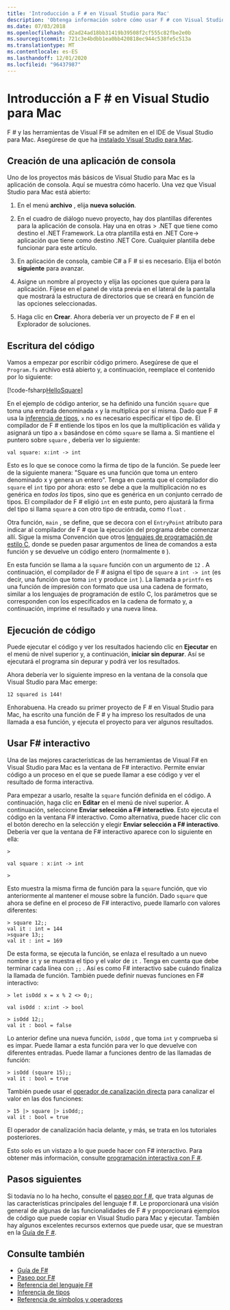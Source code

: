 ```yaml
---
title: 'Introducción a F # en Visual Studio para Mac'
description: 'Obtenga información sobre cómo usar F # con Visual Studio para Mac.'
ms.date: 07/03/2018
ms.openlocfilehash: d2ad24ad18bb31419b39508f2cf555c82fbe2e0b
ms.sourcegitcommit: 721c3e4bdbb1ea0bb420818ec944c538fe5c513a
ms.translationtype: MT
ms.contentlocale: es-ES
ms.lasthandoff: 12/01/2020
ms.locfileid: "96437987"
---
```

# <a name="get-started-with-f-in-visual-studio-for-mac"></a>Introducción a F # en Visual Studio para Mac

F # y las herramientas de Visual F# se admiten en el IDE de Visual Studio para Mac. Asegúrese de que ha [instalado Visual Studio para Mac](install-fsharp.md#install-f-with-visual-studio-for-mac).

## <a name="creating-a-console-application"></a>Creación de una aplicación de consola

Uno de los proyectos más básicos de Visual Studio para Mac es la aplicación de consola.  Aquí se muestra cómo hacerlo.  Una vez que Visual Studio para Mac está abierto:

1. En el menú **archivo** , elija **nueva solución**.

2. En el cuadro de diálogo nuevo proyecto, hay dos plantillas diferentes para la aplicación de consola.  Hay una en otras > .NET que tiene como destino el .NET Framework.  La otra plantilla está en .NET Core-> aplicación que tiene como destino .NET Core.  Cualquier plantilla debe funcionar para este artículo.

3. En aplicación de consola, cambie C# a F # si es necesario.  Elija el botón **siguiente** para avanzar.  

4. Asigne un nombre al proyecto y elija las opciones que quiera para la aplicación.  Fíjese en el panel de vista previa en el lateral de la pantalla que mostrará la estructura de directorios que se creará en función de las opciones seleccionadas.  

5. Haga clic en **Crear**.  Ahora debería ver un proyecto de F # en el Explorador de soluciones.

## <a name="writing-your-code"></a>Escritura del código

Vamos a empezar por escribir código primero.  Asegúrese de que el `Program.fs` archivo está abierto y, a continuación, reemplace el contenido por lo siguiente:

[!code-fsharp[HelloSquare](~/samples/snippets/fsharp/getting-started/hello-square.fs)]

En el ejemplo de código anterior, se ha definido una función `square` que toma una entrada denominada `x` y la multiplica por sí misma.  Dado que F # usa la [inferencia de tipos](../language-reference/type-inference.md), `x` no es necesario especificar el tipo de.  El compilador de F # entiende los tipos en los que la multiplicación es válida y asignará un tipo a `x` basándose en cómo `square` se llama a.  Si mantiene el puntero sobre `square` , debería ver lo siguiente:

```console
val square: x:int -> int
```

Esto es lo que se conoce como la firma de tipo de la función.  Se puede leer de la siguiente manera: "Square es una función que toma un entero denominado x y genera un entero".  Tenga en cuenta que el compilador dio `square` el `int` tipo por ahora: esto se debe a que la multiplicación no es genérica en *todos los* tipos, sino que es genérica en un conjunto cerrado de tipos.  El compilador de F # eligió `int` en este punto, pero ajustará la firma del tipo si llama `square` a con otro tipo de entrada, como `float` .

Otra función, `main` , se define, que se decora con el `EntryPoint` atributo para indicar al compilador de F # que la ejecución del programa debe comenzar allí.  Sigue la misma Convención que otros [lenguajes de programación de estilo C](https://en.wikipedia.org/wiki/Entry_point#C_and_C.2B.2B), donde se pueden pasar argumentos de línea de comandos a esta función y se devuelve un código entero (normalmente `0` ).

En esta función se llama a la `square` función con un argumento de `12` .  A continuación, el compilador de F # asigna el tipo de `square` a `int -> int` (es decir, una función que toma `int` y produce `int` ).  La llamada a `printfn` es una función de impresión con formato que usa una cadena de formato, similar a los lenguajes de programación de estilo C, los parámetros que se corresponden con los especificados en la cadena de formato y, a continuación, imprime el resultado y una nueva línea.

## <a name="running-your-code"></a>Ejecución de código

Puede ejecutar el código y ver los resultados haciendo clic en **Ejecutar** en el menú de nivel superior y, a continuación, **iniciar sin depurar**.  Así se ejecutará el programa sin depurar y podrá ver los resultados.

Ahora debería ver lo siguiente impreso en la ventana de la consola que Visual Studio para Mac emerge:

```console
12 squared is 144!
```

Enhorabuena.  Ha creado su primer proyecto de F # en Visual Studio para Mac, ha escrito una función de F # y ha impreso los resultados de una llamada a esa función, y ejecuta el proyecto para ver algunos resultados.

## <a name="using-f-interactive"></a>Usar F# interactivo

Una de las mejores características de las herramientas de Visual F# en Visual Studio para Mac es la ventana de F# interactivo.  Permite enviar código a un proceso en el que se puede llamar a ese código y ver el resultado de forma interactiva.

Para empezar a usarlo, resalte la `square` función definida en el código.  A continuación, haga clic en **Editar** en el menú de nivel superior.  A continuación, seleccione **Enviar selección a F# interactivo**.  Esto ejecuta el código en la ventana F# interactivo.  Como alternativa, puede hacer clic con el botón derecho en la selección y elegir **Enviar selección a F# interactivo**.  Debería ver que la ventana de F# interactivo aparece con lo siguiente en ella:

```console
>

val square : x:int -> int

>
```

Esto muestra la misma firma de función para la `square` función, que vio anteriormente al mantener el mouse sobre la función.  Dado `square` que ahora se define en el proceso de F# interactivo, puede llamarlo con valores diferentes:

```console
> square 12;;
val it : int = 144
>square 13;;
val it : int = 169
```

De esta forma, se ejecuta la función, se enlaza el resultado a un nuevo nombre `it` y se muestra el tipo y el valor de `it` .  Tenga en cuenta que debe terminar cada línea con `;;` .  Así es como F# interactivo sabe cuándo finaliza la llamada de función.  También puede definir nuevas funciones en F# interactivo:

```console
> let isOdd x = x % 2 <> 0;;

val isOdd : x:int -> bool

> isOdd 12;;
val it : bool = false
```

Lo anterior define una nueva función, `isOdd` , que toma `int` y comprueba si es impar.  Puede llamar a esta función para ver lo que devuelve con diferentes entradas.  Puede llamar a funciones dentro de las llamadas de función:

```console
> isOdd (square 15);;
val it : bool = true
```

También puede usar el [operador de canalización directa](../language-reference/symbol-and-operator-reference/index.md) para canalizar el valor en las dos funciones:

```console
> 15 |> square |> isOdd;;
val it : bool = true
```

El operador de canalización hacia delante, y más, se trata en los tutoriales posteriores.

Esto solo es un vistazo a lo que puede hacer con F# interactivo.  Para obtener más información, consulte [programación interactiva con F #](../tools/fsharp-interactive/index.md).

## <a name="next-steps"></a>Pasos siguientes

Si todavía no lo ha hecho, consulte el [paseo por f #](../tour.md), que trata algunas de las características principales del lenguaje f #.  Le proporcionará una visión general de algunas de las funcionalidades de F # y proporcionará ejemplos de código que puede copiar en Visual Studio para Mac y ejecutar.  También hay algunos excelentes recursos externos que puede usar, que se muestran en la [Guía de F #](../index.yml).

## <a name="see-also"></a>Consulte también

- [Guía de F#](../index.yml)
- [Paseo por F#](../tour.md)
- [Referencia del lenguaje F#](../language-reference/index.md)
- [Inferencia de tipos](../language-reference/type-inference.md)
- [Referencia de símbolos y operadores](../language-reference/symbol-and-operator-reference/index.md)
